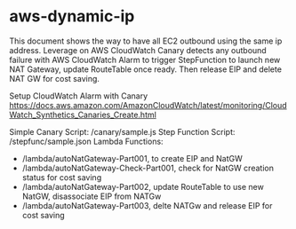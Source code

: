 # aws-dynamic-ip
This document shows the way to have all EC2 outbound using the same ip address. Leverage on AWS CloudWatch Canary detects any outbound failure with AWS CloudWatch Alarm to trigger StepFunction to launch new NAT Gateway, update RouteTable once ready. Then release EIP and delete NAT GW for cost saving.

Setup CloudWatch Alarm with Canary
https://docs.aws.amazon.com/AmazonCloudWatch/latest/monitoring/CloudWatch_Synthetics_Canaries_Create.html

Simple Canary Script: /canary/sample.js
Step Function Script: /stepfunc/sample.json
Lambda Functions:
- /lambda/autoNatGateway-Part001, to create EIP and NatGW
- /lambda/autoNatGateway-Check-Part001, check for NatGW creation status for cost saving
- /lambda/autoNatGateway-Part002, update RouteTable to use new NatGW, disassociate EIP from NATGw
- /lambda/autoNatGateway-Part003, delte NATGw and release EIP for cost saving
